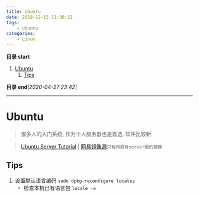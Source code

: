 ```yaml
---
title: Ubuntu
date: 2018-12-15 11:30:32
tags: 
    - Ubuntu
categories: 
    - Linux
---
```


**目录 start**

1. [Ubuntu](#ubuntu)
    1. [Tips](#tips)

**目录 end**|_2020-04-27 23:42_|
****************************************

# Ubuntu
> 很多人的入门系统, 作为个人服务器也是首选, 软件比较新

> [Ubuntu Server Tutorial](https://tutorials.ubuntu.com/tutorial/tutorial-install-ubuntu-server#0) | [网易镜像源](http://mirrors.163.com/ubuntu-releases/)`只有网易有server版的镜像`

## Tips

1. 设置默认语言编码  `sudo dpkg-reconfigure locales`
    - 检查本机已有语言包 `locale -a`


